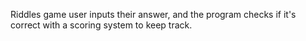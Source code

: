 Riddles game
user inputs their answer, and the program checks if it's correct with a scoring system to keep track.